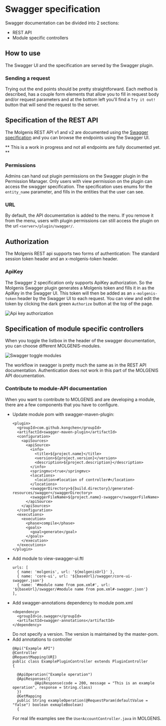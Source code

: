 # Swagger specification
Swagger documentation can be divided into 2 sections:

* REST API
* Module specific controllers

## How to use
The Swagger UI and the specification are served by the Swagger plugin.

### Sending a request
Trying out the end points should be pretty straightforward.
Each method is described, has a couple form elements that allow you to fill in request body and/or
request parameters and at the bottom left you'll find a `Try it out!` button that will send the
request to the server.

## Specification of the REST API
The Molgenis REST API v1 and v2 are documented using the [Swagger specification](http://www.swagger.io/)
and you can browse the endpoints using the Swagger UI.

**
This is a work in progress and not all endpoints are fully documented yet.
**

### Permissions
Admins can hand out plugin permissions on the Swagger plugin in the Permission Manager.
Only users with view permission on the plugin can access the swagger specification.
The specification uses enums for the `entity_name` parameter, and fills in the entities that the
user can see.

### URL
By default, the API documentation is added to the menu.
If you remove it from the menu, users with plugin permissions can still access the plugin on the url
`<server>/plugin/swagger/`.

## Authorization
The Molgenis REST api supports two forms of authentication: The standard session token header and
an x-molgenis-token header.

### ApiKey
The Swagger 2 specification only supports ApiKey authorization.
So the Molgenis Swagger plugin generates a Molgenis token and fills it in as the ApiKey in the Swagger UI.
This token will then be added as an `x-molgenis-token` header by the Swagger UI to each request.
You can view and edit the token by clicking the dark green `Authorize` button at the top of the page.

![Api key authorization](./images/swagger/apikey.png)

## Specification of module specific controllers
When you toggle the listbox in the header of the swagger documentation, you can choose different MOLGENIS-modules.

![Swagger toggle modules](./images/swagger/toggle.png)

The workflow in swagger is pretty much the same as in the REST API documentation. Authentication does not work in this part of the MOLGENIS API documentation.

### Contribute to module-API documentation
When you want to contribute to MOLGENIS and are developing a module, there are a few components that you have to configure.

- Update module pom with swagger-maven-plugin:
  ```
  <plugin>
    <groupId>com.github.kongchen</groupId>
    <artifactId>swagger-maven-plugin</artifactId>
    <configuration>
      <apiSources>
        <apiSource>
          <info>
            <title>${project.name}</title>
            <version>${project.version}</version>
            <description>${project.description}</description>
          </info>
          <springmvc>true</springmvc>
          <locations>
            <location>#location of controller#</location>
          </locations>
          <swaggerDirectory>${build.directory}/generated-resources/swagger</swaggerDirectory>
          <swaggerFileName>${project.name}-swagger</swaggerFileName>
        </apiSource>
      </apiSources>
    </configuration>
    <executions>
      <execution>
        <phase>compile</phase>
        <goals>
          <goal>generate</goal>
        </goals>
      </execution>
    </executions>
  </plugin>
  ```
- Add module to view-swagger-ui.ftl
  ```
  urls: [
    { name: 'molgenis', url: '${molgenisUrl}' },
    { name: 'core-ui', url: '${baseUrl}/swagger/core-ui-swagger.json'}
    { name: '#module name from pom.xml#', url: '${baseUrl}/swagger/#module name from pom.xml#-swagger.json'}
  ],
  ```
- Add swagger-annotations dependency to module pom.xml
  ```
  <dependency>
    <groupId>io.swagger</groupId>
    <artifactId>swagger-annotations</artifactId>
  </dependency>
  ```
  Do not specify a version. The version is maintained by the master-pom.
- Add annotations to controller
  ```
  @Api("Example API")
  @Controller
  @RequestMapping(URI)
  public class ExamplePluginController extends PluginController
  {

  	@ApiOperation("Example operation")
  	@ApiResponses({
  			@ApiResponse(code = 200, message = "This is an example operation", response = String.class)
  	})
  	@GetMapping
  	public String exampleOperation(@RequestParam(defaultValue = "false") boolean exmapleBoolean)
  	{
  ```
  For real life examples see the `UserAccountController.java` in MOLGENIS.
